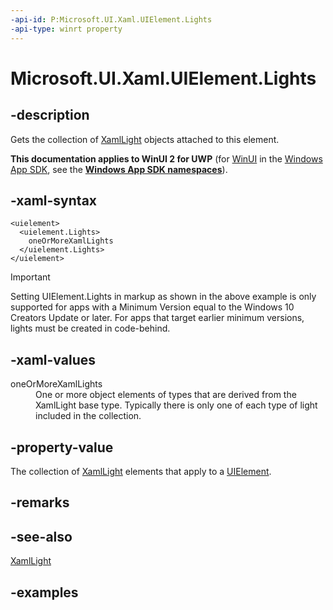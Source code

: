 ```yaml
---
-api-id: P:Microsoft.UI.Xaml.UIElement.Lights
-api-type: winrt property
---
```


<!-- Property syntax.
public IVector<XamlLight> Lights { get; }
-->

# Microsoft.UI.Xaml.UIElement.Lights

## -description
Gets the collection of [XamlLight](../microsoft.ui.xaml.media/xamllight.md) objects attached to this element.

**This documentation applies to WinUI 2 for UWP** (for [WinUI](/windows/apps/winui/winui3/) in the [Windows App SDK](/windows/apps/windows-app-sdk/), see the **[Windows App SDK namespaces](/windows/windows-app-sdk/api/winrt/)**).

## -xaml-syntax
```xaml
<uielement>
  <uielement.Lights>
    oneOrMoreXamlLights
  </uielement.Lights>
</uielement>
```

> [!Important]
> Setting UIElement.Lights in markup as shown in the above example is only supported for apps with a Minimum Version equal to the Windows 10 Creators Update or later. For apps that target earlier minimum versions, lights must be created in code-behind.

## -xaml-values
<dl><dt>oneOrMoreXamlLights</dt><dd>One or more object elements of types that are derived from the XamlLight base type. Typically there is only one of each type of light included in the collection.</dd>
</dl>

## -property-value
The collection of [XamlLight](../microsoft.ui.xaml.media/xamllight.md) elements that apply to a [UIElement](uielement.md).

## -remarks

## -see-also
[XamlLight](../microsoft.ui.xaml.media/xamllight.md)

## -examples


